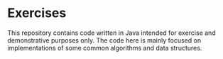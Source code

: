# Exercises
This repository contains code written in Java intended for exercise and demonstrative purposes only. The code here is mainly focused on implementations of some common algorithms and data structures.